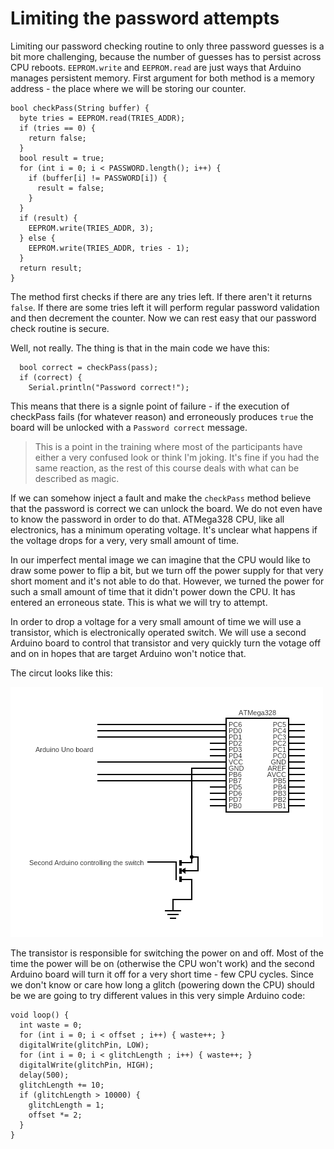 # Limiting the password attempts
Limiting our password checking routine to only three password guesses is a bit more challenging, because the number of guesses has to persist across CPU reboots. `EEPROM.write` and `EEPROM.read` are just ways that Arduino manages persistent memory. First argument for both method is a memory address - the place where we will be storing our counter.

```
bool checkPass(String buffer) {
  byte tries = EEPROM.read(TRIES_ADDR);
  if (tries == 0) {
    return false;
  }
  bool result = true;
  for (int i = 0; i < PASSWORD.length(); i++) {
    if (buffer[i] != PASSWORD[i]) {
      result = false;
    }
  }
  if (result) {
    EEPROM.write(TRIES_ADDR, 3);
  } else {
    EEPROM.write(TRIES_ADDR, tries - 1);
  }
  return result;
}
```

The method first checks if there are any tries left. If there aren't it returns `false`. If there are some tries left it will perform regular password validation and then decrement the counter. Now we can rest easy that our password check routine is secure.

Well, not really. The thing is that in the main code we have this:

```
  bool correct = checkPass(pass);
  if (correct) {
    Serial.println("Password correct!");
```

This means that there is a signle point of failure - if the execution of checkPass fails (for whatever reason) and erroneously produces `true` the board will be unlocked with a `Password correct` message.

> This is a point in the training where most of the participants have either a very confused look or think I'm joking. It's fine if you had the same reaction, as the rest of this course deals with what can be described as magic.

If we can somehow inject a fault and make the `checkPass` method believe that the password is correct we can unlock the board. We do not even have to know the password in order to do that. ATMega328 CPU, like all electronics, has a minimum operating voltage. It's unclear what happens if the voltage drops for a very, very small amount of time.

In our imperfect mental image we can imagine that the CPU would like to draw some power to flip a bit, but we turn off the power supply for that very short moment and it's not able to do that. However, we turned the power for such a small amount of time that it didn't power down the CPU. It has entered an erroneous state. This is what we will try to attempt.

In order to drop a voltage for a very small amount of time we will use a transistor, which is electronically operated switch. We will use a second Arduino board to control that transistor and very quickly turn the votage off and on in hopes that are target Arduino won't notice that.

The circut looks like this:

![Voltage fault injection circuit](assets/fault-injection-circuit.png)

The transistor is responsible for switching the power on and off. Most of the time the power will be on (otherwise the CPU won't work) and the second Arduino board will turn it off for a very short time - few CPU cycles. Since we don't know or care how long a glitch (powering down the CPU) should be we are going to try different values in this very simple Arduino code:

```
void loop() {
  int waste = 0;
  for (int i = 0; i < offset ; i++) { waste++; }
  digitalWrite(glitchPin, LOW);
  for (int i = 0; i < glitchLength ; i++) { waste++; }
  digitalWrite(glitchPin, HIGH);
  delay(500);
  glitchLength += 10;
  if (glitchLength > 10000) {
    glitchLength = 1;
    offset *= 2;
  }
}
```
